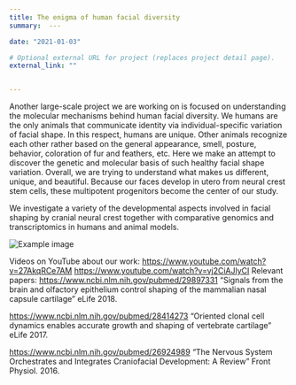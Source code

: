 ```yaml
---
title: The enigma of human facial diversity  
summary:  ---

date: "2021-01-03"

# Optional external URL for project (replaces project detail page).
external_link: ""


---
```


Another large-scale project we are working on is focused on understanding the molecular mechanisms behind human facial diversity. We humans are the only animals that communicate identity via individual-specific variation of facial shape. In this respect, humans are unique. Other animals recognize each other rather based on the general appearance, smell, posture, behavior, coloration of fur and feathers, etc. Here we make an attempt to discover the genetic and molecular basis of such healthy facial shape variation. Overall, we are trying to understand what makes us different, unique, and beautiful. Because our faces develop in utero from neural crest stem cells, these multipotent progenitors become the center of our study. 

We investigate a variety of the developmental aspects involved in facial shaping by cranial neural crest together with comparative genomics and transcriptomics in humans and animal models. 


![Example image](/img/Facial1.jpg)

Videos on YouTube about our work:
https://www.youtube.com/watch?v=27AkqRCe7AM
https://www.youtube.com/watch?v=vj2CiAJlyCI
Relevant papers:
https://www.ncbi.nlm.nih.gov/pubmed/29897331
“Signals from the brain and olfactory epithelium control shaping of the mammalian nasal capsule cartilage” eLife 2018.

https://www.ncbi.nlm.nih.gov/pubmed/28414273
 “Oriented clonal cell dynamics enables accurate growth and shaping of vertebrate cartilage” eLife 2017.

https://www.ncbi.nlm.nih.gov/pubmed/26924989
“The Nervous System Orchestrates and Integrates Craniofacial Development: A Review” Front Physiol. 2016.



